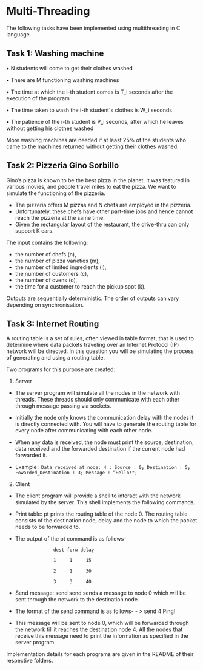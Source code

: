 # Multi-Threading

The following tasks have been implemented using multithreading in C language. 

## Task 1: Washing machine

• N students will come to get their clothes washed

• There are M functioning washing machines

• The time at which the i-th student comes is T_i seconds after the execution of the program

• The time taken to wash the i-th student's clothes is W_i seconds

• The patience of the i-th student is P_i seconds, after which he leaves without getting his clothes washed

More washing machines are needed if at least 25% of the students who came to the machines returned without getting their clothes washed.

## Task 2: Pizzeria Gino Sorbillo

Gino’s pizza is known to be the best pizza in the planet. It was featured in various movies, and people travel miles to eat the pizza. We want to simulate the functioning of the pizzeria. 
- The pizzeria offers M pizzas and N chefs are employed in the pizzeria.
- Unfortunately, these chefs have other part-time jobs and hence cannot reach the pizzeria at the same time.
- Given the rectangular layout of the restaurant, the drive-thru can only support K cars.

The input contains the following:

- the number of chefs (n), 
- the number of pizza varieties (m), 
- the number of limited ingredients (i), 
- the number of customers (c), 
- the number of ovens (o), 
- the time for a customer to reach the pickup spot (k).

Outputs are sequentially deterministic. The order of outputs can vary depending on synchronisation.
## Task 3: Internet Routing

A routing table is a set of rules, often viewed in table format, that is used to determine where data packets traveling over an Internet Protocol (IP) network will be directed. In this question you will be simulating the process of generating and using a routing table.

Two programs for this purpose are created:

1. Server 

- The server program will simulate all the nodes in the network with threads.
These threads should only communicate with each other through message
passing via sockets.
- Initially the node only knows the communication delay with the nodes it is
directly connected with. You will have to generate the routing table for every
node after communicating with each other node.
- When any data is received, the node must print the source, destination, data
received and the forwarded destination if the current node had forwarded it.

- Example : ```Data received at node: 4 : Source : 0; Destination : 5; Fowarded_Destination : 3; Message : “Hello!";```

2. Client

- The client program will provide a shell to interact with the network simulated by the server. This shell implements the following commands.
- Print table: pt prints the routing table of the node 0. The routing table consists of the destination node, delay and the node to which the packet needs to be forwarded to.
- The output of the pt command is as follows- 

                    dest forw delay

                    1     1     15

                    2     1     30 

                    3     3     40

- Send message: send send sends a message to node 0 which will be sent through the network to the destination node.
- The format of the send command is as follows- - > send 4 Ping!
- This message will be sent to node 0, which will be forwarded through the network till it reaches the destination node 4. All the nodes that receive this message need to print the information as specified in the server program.

Implementation details for each programs are given in the README of their respective folders.
